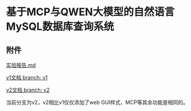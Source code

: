 # 基于MCP与QWEN大模型的自然语言MySQL数据库查询系统

## 附件

[实验报告.md](/实验报告.md)

[v1文档 branch: v1](./README_v1.md)

[v2文档 branch: v2](./README_v2.md)

当前分支为v2，v2相比v1仅仅添加了web GUI样式，MCP等其余功能是相同的。